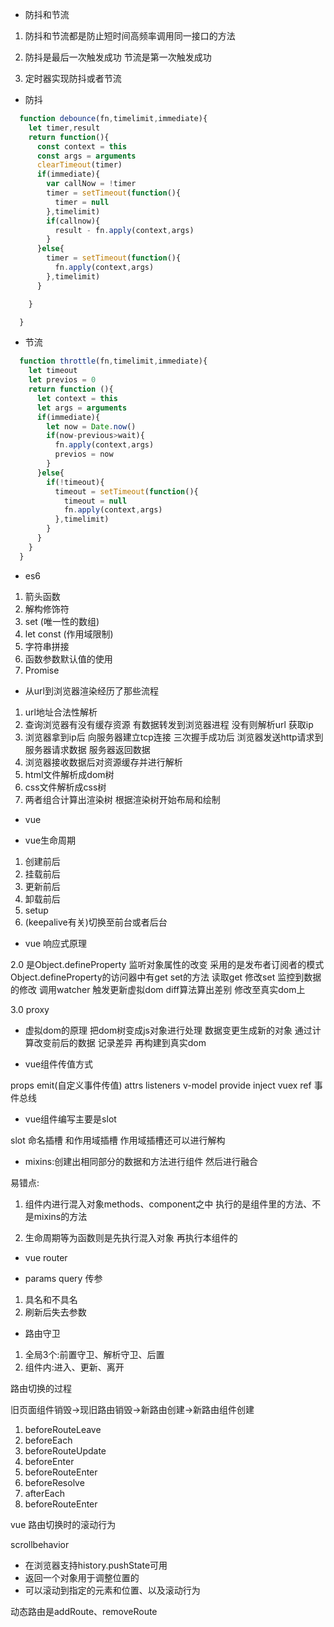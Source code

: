 - 防抖和节流

1. 防抖和节流都是防止短时间高频率调用同一接口的方法

2. 防抖是最后一次触发成功 节流是第一次触发成功

3. 定时器实现防抖或者节流 

- 防抖
```js
  function debounce(fn,timelimit,immediate){
    let timer,result
    return function(){
      const context = this
      const args = arguments
      clearTimeout(timer)
      if(immediate){
        var callNow = !timer
        timer = setTimeout(function(){
          timer = null
        },timelimit) 
        if(callnow){
          result - fn.apply(context,args)
        }
      }else{
        timer = setTimeout(function(){
          fn.apply(context,args)
        },timelimit)
      }

    }

  }
```

- 节流
```js
  function throttle(fn,timelimit,immediate){
    let timeout
    let previos = 0
    return function (){
      let context = this
      let args = arguments
      if(immediate){
        let now = Date.now()
        if(now-previous>wait){
          fn.apply(context,args)
          previos = now
        }
      }else{
        if(!timeout){
          timeout = setTimeout(function(){
            timeout = null
            fn.apply(context,args)
          },timelimit)
        }
      }
    }
  }
```


- es6

1. 箭头函数
2. 解构修饰符
3. set (唯一性的数组)
4. let const (作用域限制)
5. 字符串拼接
6. 函数参数默认值的使用
7. Promise

- 从url到浏览器渲染经历了那些流程

1. url地址合法性解析
2. 查询浏览器有没有缓存资源 有数据转发到浏览器进程 没有则解析url 获取ip
3. 浏览器拿到ip后 向服务器建立tcp连接 三次握手成功后 浏览器发送http请求到服务器请求数据 服务器返回数据
4. 浏览器接收数据后对资源缓存并进行解析
5. html文件解析成dom树
6. css文件解析成css树
7. 两者组合计算出渲染树 根据渲染树开始布局和绘制

- vue

- vue生命周期

1. 创建前后
2. 挂载前后
3. 更新前后 
4. 卸载前后
5. setup
6. (keepalive有关)切换至前台或者后台

- vue 响应式原理

2.0 是Object.defineProperty 监听对象属性的改变 采用的是发布者订阅者的模式
Object.defineProperty的访问器中有get set的方法 读取get 修改set 监控到数据的修改 调用watcher 触发更新虚拟dom diff算法算出差别 修改至真实dom上

3.0 proxy

- 虚拟dom的原理
把dom树变成js对象进行处理
数据变更生成新的对象
通过计算改变前后的数据 记录差异
再构建到真实dom

- vue组件传值方式

props emit(自定义事件传值) attrs listeners v-model provide inject vuex ref 事件总线

- vue组件编写主要是slot

slot 命名插槽 和作用域插槽 作用域插槽还可以进行解构

- mixins:创建出相同部分的数据和方法进行组件 然后进行融合

易错点:

1. 组件内进行混入对象methods、component之中 执行的是组件里的方法、不是mixins的方法

2. 生命周期等为函数则是先执行混入对象 再执行本组件的

- vue router

- params query 传参
1. 具名和不具名
2. 刷新后失去参数

- 路由守卫
1. 全局3个:前置守卫、解析守卫、后置
2. 组件内:进入、更新、离开

路由切换的过程


旧页面组件销毁->现旧路由销毁->新路由创建->新路由组件创建

1. beforeRouteLeave
2. beforeEach
3. beforeRouteUpdate
4. beforeEnter
5. beforeRouteEnter
6. beforeResolve
7. afterEach
8. beforeRouteEnter

vue 路由切换时的滚动行为

scrollbehavior

- 在浏览器支持history.pushState可用
- 返回一个对象用于调整位置的
- 可以滚动到指定的元素和位置、以及滚动行为

动态路由是addRoute、removeRoute

